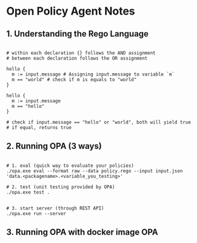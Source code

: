 
# Open Policy Agent Notes

## 1. Understanding the Rego Language

```

# within each declaration {} follows the AND assignment
# between each declaration follows the OR assignment

hello {
  m := input.message # Assigning input.message to variable `m`
  m == "world" # check if m is equals to "world"
}

hello {
  m := input.message
  m == "hello"
}

# check if input.message == "hello" or "world", both will yield true
# if equal, returns true

```


## 2. Running OPA (3 ways)

```

# 1. eval (quick way to evaluate your policies)
./opa.exe eval --format raw --data policy.rego --input input.json 'data.<packagename>.<variable_you_testing>'

# 2. test (unit testing provided by OPA)
./opa.exe test .


# 3. start server (through REST API)
./opa.exe run --server

```


## 3. Running OPA with docker image OPA

```



```